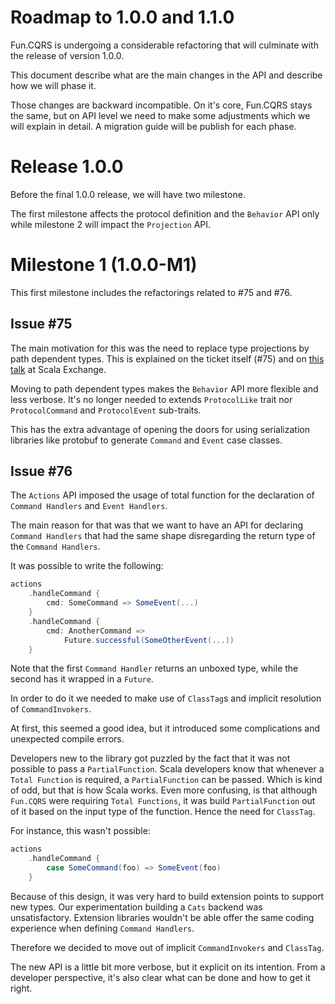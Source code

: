 # Roadmap to 1.0.0 and 1.1.0

Fun.CQRS is undergoing a considerable refactoring that will culminate with the release of version 1.0.0. 

This document describe what are the main changes in the API  and describe how we will phase it.

Those changes are backward incompatible. On it's core, Fun.CQRS stays the same, but on API level we need to make some adjustments which we will explain in detail. A migration guide will be publish for each phase.

# Release 1.0.0

Before the final 1.0.0 release, we will have two milestone.   

The first milestone affects the protocol definition and the `Behavior` API only while milestone 2 will impact the `Projection` API.

# Milestone 1 (1.0.0-M1)

This first milestone includes the refactorings related to #75 and #76.

## Issue #75

The main motivation for this was the need to replace type projections by path dependent types. This is explained on the ticket itself (#75) and on [this talk](https://skillsmatter.com/skillscasts/9112-method-reification-and-type-safety-in-a-cqrs-world) at Scala Exchange.

Moving to path dependent types makes the `Behavior` API more flexible and less verbose. It's no longer needed to extends `ProtocolLike` trait nor `ProtocolCommand` and `ProtocolEvent` sub-traits.

This has the extra advantage of opening the doors for using serialization libraries like protobuf to generate `Command` and `Event` case classes. 

## Issue #76

The `Actions` API imposed the usage of total function for the declaration of `Command Handlers` and `Event Handlers`.

The main reason for that was that we want to have an API for declaring `Command Handlers` that had the same shape disregarding the return type of the `Command Handlers`.

It was possible to write the following:

```scala
actions
	.handleCommand {
		cmd: SomeCommand => SomeEvent(...)
	}
	.handleCommand {
		cmd: AnotherCommand => 
			Future.successful(SomeOtherEvent(...))
	}
```

Note that the first `Command Handler` returns an unboxed type, while the second has it wrapped in a `Future`.

In order to do it we needed to make use of `ClassTag`s and implicit resolution of `CommandInvokers`. 

At first, this seemed a good idea, but it introduced some complications and unexpected compile errors.

Developers new to the library got puzzled by the fact that it was not possible to pass a `PartialFunction`. Scala developers know that whenever a `Total Function` is required, a `PartialFunction` can be passed. Which is kind of odd, but that is how Scala works. Even more confusing, is that although `Fun.CQRS` were requiring `Total Functions`, it was build `PartialFunction` out of it based on the input type of the function. Hence the need for `ClassTag`.

For instance, this wasn't possible:

```scala
actions
	.handleCommand {
		case SomeCommand(foo) => SomeEvent(foo)
	}
```

Because of this design, it was very hard to build extension points to support new types. Our experimentation building a `Cats` backend was unsatisfactory. Extension libraries wouldn't be able offer the same coding experience when defining `Command Handlers`.

Therefore we decided to move out of implicit `CommandInvokers` and `ClassTag`.

The new API is a little bit more verbose, but it explicit on its intention. From a developer perspective, it's also clear what can be done and how to get it right.